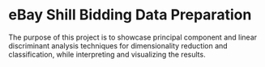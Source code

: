 # eBay Shill Bidding Data Preparation
The purpose of this project is to showcase principal component and linear discriminant analysis techniques for dimensionality reduction and classification, while interpreting and visualizing the results.
